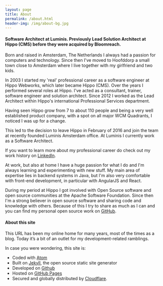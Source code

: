 ```yaml
---
layout: page
title: About
permalink: /about.html
header-img: /img/about-bg.jpg
---
```


<h4>
  Software Architect at Luminis.
  Previously Lead Solution Architect at Hippo (CMS) before they were acquired by Bloomreach.
</h4>

Born and raised in Amsterdam, The Netherlands I always had a passion for computers and technology. Since then I've moved to Hoofddorp a small town close to Amsterdam where I live together with my girlfriend and two kids.

In 2003 I started my 'real' professional career as a software engineer at Hippo Webworks, which later became Hippo (CMS). Over the years I performed several roles at Hippo. I've acted as a consultant, trainer, software engineer and solution architect. Since 2012 I worked as the Lead Architect within Hippo's international Professional Services department.

Having seen Hippo grow from 7 to about 110 people and being a very well established product company, with a spot on all major WCM Quadrants, I noticed I was up for a change.

This led to the decision to leave Hippo in February of 2016 and join the team at recently founded Luminis Amsterdam office. At Luminis I currently work as a Software Architect.

If you want to learn more about my professional career do check out my work history on [LinkedIn](https://www.linkedin.com/in/jeroenreijn).

At work, but also at home I have a huge passion for what I do and I'm always learning and experimenting with new stuff. My main area of expertise lies in backend systems in Java, but I'm also very comfortable with front-end development, in particular with AngularJS and React.

During my period at Hippo I got involved with Open Source software and open source communities at the Apache Software Foundation. Since then I'm a strong believer in open source software and sharing code and knowledge with others. Because of this I try to share as much as I can and you can find my personal open source work on [GitHub](https://github.com/jreijn).

#### About this site

This URL has been my online home for many years, most of the times as a blog. Today it’s a bit of an outlet for my development-related ramblings.

In case you were wondering, this site is:

+ Coded with [Atom](https://atom.io/)
+ Built on [Jekyll](https://jekyllrb.com/), the open source static site generator
+ Developed on [Github](https://github.com/)
+ Hosted on [GitHub Pages](https://pages.github.com/)
+ Secured and globally distributed by [Cloudflare](https://www.cloudflare.com/).
